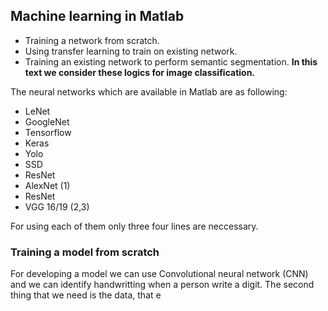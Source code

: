 ## Machine learning in Matlab

 - Training a network from scratch.
 - Using transfer learning to train on existing network.
 - Training an existing network to perform semantic segmentation.
**In this text we consider these logics for image classification.**

The neural networks which are available in Matlab are as following:

 - LeNet
 - GoogleNet
 - Tensorflow
 - Keras 
 - Yolo 
 - SSD 
 - ResNet
 - AlexNet (1)
 - ResNet
 - VGG 16/19 (2,3)


For using each of them only three four lines are neccessary.

### Training a model from scratch

For developing a model we can use Convolutional neural network (CNN) and we can identify handwritting when a person write a digit.
The second thing that we need is the data, that e
<!--stackedit_data:
eyJoaXN0b3J5IjpbMjA2MDI1NjI4MSwxODU0OTAyOSwxOTAxOT
kwNzUzXX0=
-->